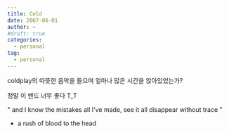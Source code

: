 ```yaml
---
title: Cold
date: 2007-06-01
author: ~
#draft: true
categories:
  - personal
tag:
  - personal
---
```




coldplay의 따뜻한 음악을 들으며 얼마나 많은 시간을 앉아있었는가?

정말 이 밴드 너무 좋다 T_T

" and I know the mistakes all I've made,
see it all disappear without trace "
- a rush of blood to the head



 






